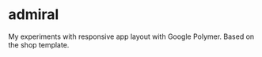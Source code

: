 # admiral
My experiments with responsive app layout with Google Polymer. Based on the shop template.
